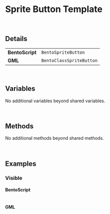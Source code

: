 # Sprite Button Template

&nbsp;

## Details

<table>
    <tr>
		<td><b>BentoScript</b></td>
		<td><code>BentoSpriteButton</code></td>
    </tr>
    <tr>
		<td><b>GML</b></td>
		<td><code>BentoClassSpriteButton</code></td>
    </tr>
</table>

&nbsp;

## Variables

No additional variables beyond shared variables.

&nbsp;

## Methods

No additional methods beyond shared methods.

&nbsp;

## Examples

### Visible

<!-- tabs:start -->

#### **BentoScript**

```

```

#### **GML**

```

```

<!-- tabs:end -->